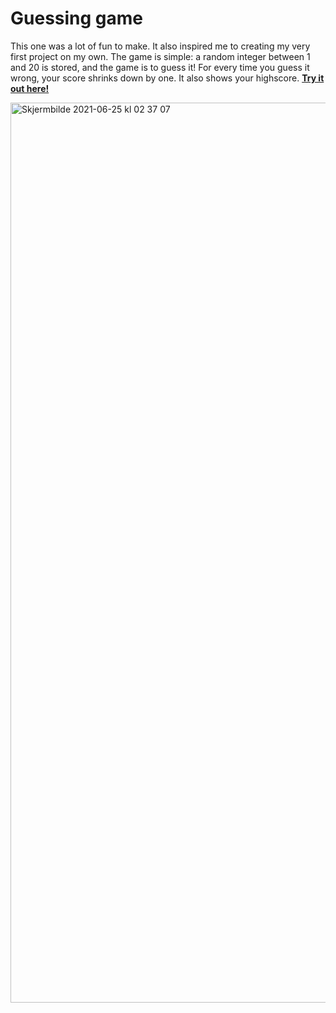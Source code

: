 # Guessing game

This one was a lot of fun to make. It also inspired me to creating my very first project on my own. The game is simple: a random integer between 1 and 20 is stored, and the game is to guess it! For every time you guess it wrong, your score shrinks down by one. It also shows your highscore. <a href="https://martinfjeld.github.io/Guessing-game/"><b>Try it out here!</b></a>

<img width="1440" alt="Skjermbilde 2021-06-25 kl  02 37 07" src="https://user-images.githubusercontent.com/4175275/123351796-41a66c80-d55e-11eb-9a61-c6e4b9f1f381.png">
